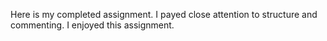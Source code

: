 Here is my completed assignment.  I payed close attention to structure and commenting.  I enjoyed this assignment.